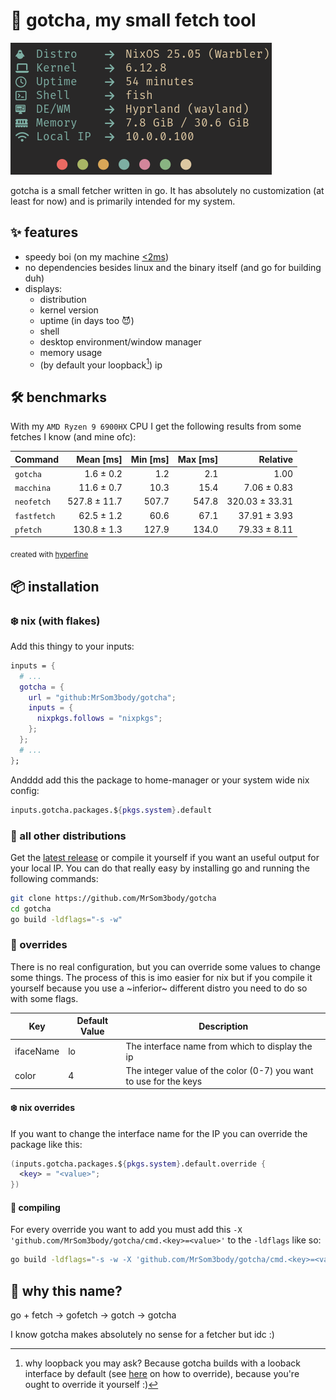 # 🐹 gotcha, my small fetch tool

![preview](.github/assets/preview.png)

gotcha is a small fetcher written in go. It has absolutely no customization (at least for now) and is primarily intended for my system.

## ✨ features

- speedy boi (on my machine [<2ms](#benchmarks))
- no dependencies besides linux and the binary itself (and go for building duh)
- displays:
  - distribution
  - kernel version
  - uptime (in days too 😈)
  - shell
  - desktop environment/window manager
  - memory usage
  - (by default your loopback[^1]) ip

[^1]: why loopback you may ask? Because gotcha builds with a looback interface by default (see [here](#overrides) on how to override), because you're ought to override it yourself :)

## 🛠️ benchmarks

With my `AMD Ryzen 9 6900HX` CPU I get the following results from some fetches I know (and mine ofc):

| Command     |    Mean [ms] | Min [ms] | Max [ms] |       Relative |
| :---------- | -----------: | -------: | -------: | -------------: |
| `gotcha`    |    1.6 ± 0.2 |      1.2 |      2.1 |           1.00 |
| `macchina`  |   11.6 ± 0.7 |     10.3 |     15.4 |    7.06 ± 0.83 |
| `neofetch`  | 527.8 ± 11.7 |    507.7 |    547.8 | 320.03 ± 33.31 |
| `fastfetch` |   62.5 ± 1.2 |     60.6 |     67.1 |   37.91 ± 3.93 |
| `pfetch`    |  130.8 ± 1.3 |    127.9 |    134.0 |   79.33 ± 8.11 |

<sub>created with [hyperfine](https://github.com/sharkdp/hyperfine)</sub>

## 📦 installation

### ❄️ nix (with flakes)

Add this thingy to your inputs:

```nix
inputs = {
  # ...
  gotcha = {
    url = "github:MrSom3body/gotcha";
    inputs = {
      nixpkgs.follows = "nixpkgs";
    };
  };
  # ...
};
```

Andddd add this the package to home-manager or your system wide nix config:

```nix
inputs.gotcha.packages.${pkgs.system}.default
```

### 🐧 all other distributions

Get the [latest release](https://github.com/MrSom3body/gotcha/releases) or compile it yourself if you want an useful output for your local IP. You can do that really easy by installing go and running the following commands:

```bash
git clone https://github.com/MrSom3body/gotcha
cd gotcha
go build -ldflags="-s -w"
```

### 🧰 overrides

There is no real configuration, but you can override some values to change some things. The process of this is imo easier for nix but if you compile it yourself because you use a ~inferior~ different distro you need to do so with some flags.

| Key       | Default Value | Description                                                       |
| --------- | ------------- | ----------------------------------------------------------------- |
| ifaceName | lo            | The interface name from which to display the ip                   |
| color     | 4             | The integer value of the color (0-7) you want to use for the keys |

#### ❄️ nix overrides

If you want to change the interface name for the IP you can override the package like this:

```nix
(inputs.gotcha.packages.${pkgs.system}.default.override {
  <key> = "<value>";
})
```

#### 🔨 compiling

For every override you want to add you must add this `-X 'github.com/MrSom3body/gotcha/cmd.<key>=<value>'` to the `-ldflags` like so:

```bash
go build -ldflags="-s -w -X 'github.com/MrSom3body/gotcha/cmd.<key>=<value>'"
```

## 🤔 why this name?

go + fetch → gofetch → gotch → gotcha

I know gotcha makes absolutely no sense for a fetcher but idc :)

